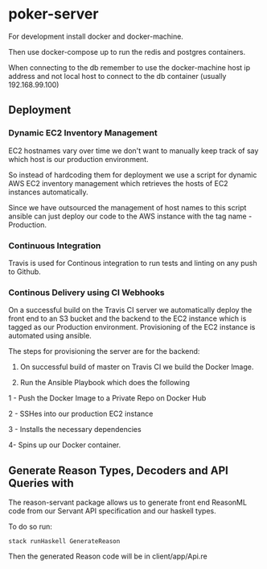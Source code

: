 # poker-server

For development install docker and docker-machine.

Then use docker-compose up to run the redis and postgres containers.

When connecting to the db remember to use the docker-machine host ip address and not local host to connect to the db container (usually 192.168.99.100)


## Deployment

### Dynamic EC2 Inventory Management

EC2 hostnames vary over time we don't want to manually keep track of say which host is our production environment.

So instead of hardcoding them for deployment we use a script for dynamic AWS EC2 inventory management which retrieves the hosts of
EC2 instances automatically.

Since we have outsourced the management of host names to this script
ansible can just deploy our code to the AWS instance with the tag name - Production.

### Continuous Integration

Travis is used for Continous integration to run tests and linting on any push to Github.

### Continous Delivery using CI Webhooks

On a successful build on the Travis CI server we automatically
deploy the front end to an S3 bucket and the backend to the EC2 instance which is tagged as our Production environment. Provisioning
of the EC2 instance is automated using ansible.

The steps for provisioning the server are for the backend:

1. On successful build of master on Travis CI we build the Docker Image.

2. Run the Ansible Playbook which does the following

1 - Push the Docker Image to a Private Repo on Docker Hub

2 - SSHes into our production EC2 instance

3 - Installs the necessary dependencies

4- Spins up our Docker container.

## Generate Reason Types, Decoders and API Queries with

The reason-servant package allows us to generate front end ReasonML code from our Servant API specification and our haskell types.

To do so run:

`stack runHaskell GenerateReason`

Then the generated Reason code will be in client/app/Api.re
